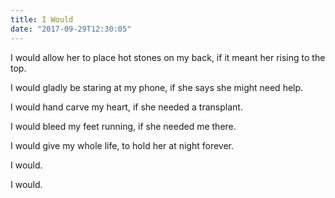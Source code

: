 ```yaml
---
title: I Would
date: "2017-09-29T12:30:05"
---
```


I would allow her to place hot stones on my back, if it meant her rising to the top.

I would gladly be staring at my phone, if she says she might need help.

I would hand carve my heart, if she needed a transplant.

I would bleed my feet running, if she needed me there.

I would give my whole life, to hold her at night forever.

I would.

I would.